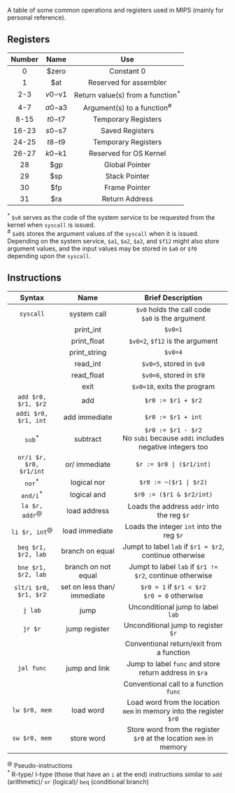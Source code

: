 A table of some common operations and registers used in MIPS (mainly for personal reference).

## Registers

| Number | Name | Use |
|:-:|:-:|:-:|
| 0 | $zero | Constant 0 |
| 1 | $at | Reserved for assembler |
| 2-3 | $v0-$v1 | Return value(s) from a function<sup>*</sup>|
| 4-7 | $a0-$a3 | Argument(s) to a function<sup>#</sup>|
| 8-15 | $t0-$t7 | Temporary Registers |
| 16-23 | $s0-$s7 | Saved Registers |
| 24-25 | $t8-$t9 | Temporary Registers |  
| 26-27 | $k0-$k1 | Reserved for OS Kernel |  
| 28 | $gp | Global Pointer |  
| 29 | $sp | Stack Pointer |
| 30 | $fp | Frame Pointer |  
| 31 | $ra | Return Address |  

<sup>*</sup> `$v0` serves as the code of the system service to be requested from the kernel when `syscall` is issued.<br>
<sup>#</sup> `$a0$` stores the argument values of the `syscall` when it is issued. Depending on the system service, `$a1`, `$a2`, `$a3`, and `$f12` might also store argument values, and the input values may be stored in `$a0` or `$f0` depending upon the `syscall`.

## Instructions

| Syntax | Name | Brief Description |
|:-:|:-:|:-:|
| `syscall` | system call | `$v0` holds the call code<br> `$a0` is the argument |
|  | print_int | `$v0=1` |
|  | print_float | `$v0=2`, `$f12` is the argument |
|  | print_string | `$v0=4` |
|  | read_int | `$v0=5`, stored in `$v0` |
|  | read_float | `$v0=6`, stored in `$f0` |
|  | exit | `$v0=10`, exits the program |
| `add $r0, $r1, $r2` | add | `$r0 := $r1 + $r2`|
| `addi $r0, $r1, int` | add immediate | `$r0 := $r1 + int`|
| `sub`<sup>*</sup> | subtract | `$r0 := $r1 - $r2`<br>No `subi` because `addi` includes negative integers too |
| `or/i $r, $r0, $r1/int`  | or/ immediate | `$r := $r0 \| ($r1/int)` |
| `nor`<sup>*</sup> | logical nor | `$r0 := ~($r1 \| $r2)` |
| `and/i`<sup>*</sup> | logical and | `$r0 := ($r1 & $r2/int)` |
| `la $r, addr`<sup>@</sup> | load address | Loads the address `addr` into the reg `$r` |
| `li $r, int`<sup>@</sup> | load immediate | Loads the integer `int` into the reg `$r` |
| `beq $r1, $r2, lab` | branch on equal | Jumpt to label `lab` if `$r1 = $r2`, continue otherwise |
| `bne $r1, $r2, lab` | branch on not equal | Jumpt to label `lab` if `$r1 != $r2`, continue otherwise |
| `slt/i $r0, $r1, $r2` | set on less than/ immediate | `$r0 = 1` if `$r1 < $r2`<br>`$r0 = 0` otherwise |
| `j lab` | jump | Unconditional jump to label `lab` |
| `jr $r` | jump register | Unconditional jump to register `$r` |
|  |  | Conventional return/exit from a function |
| `jal func` | jump and link | Jump to label `func` and store return address in `$ra`<br> |
|  |  | Conventional call to a function `func`|
| `lw $r0, mem` | load word | Load word from the location `mem` in memory into the register `$r0` |
| `sw $r0, mem` | store word | Store word from the register `$r0` at the location `mem` in memory |

<sup>@</sup> Pseudo-instructions<br>
<sup>*</sup> R-type/ I-type (those that have an `i` at the end) instructions similar to `add` (arithmetic)/ `or` (logical)/ `beq` (conditional branch)<br>
